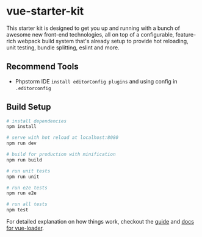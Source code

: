 # vue-starter-kit

This starter kit is designed to get you up and running with a bunch of awesome new front-end technologies, all on top of a configurable, feature-rich webpack build system that's already setup to provide hot reloading, unit testing, bundle splitting, eslint and more.

## Recommend Tools

+ Phpstorm IDE `install editorConfig plugins` and using config in `.editorconfig`


## Build Setup

``` bash
# install dependencies
npm install

# serve with hot reload at localhost:8080
npm run dev

# build for production with minification
npm run build

# run unit tests
npm run unit

# run e2e tests
npm run e2e

# run all tests
npm test
```

For detailed explanation on how things work, checkout the [guide](http://vuejs-templates.github.io/webpack/) and [docs for vue-loader](http://vuejs.github.io/vue-loader).
